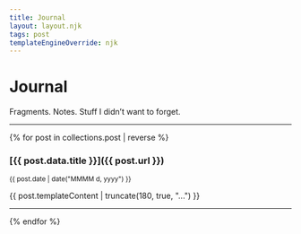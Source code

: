 ```yaml
---
title: Journal
layout: layout.njk
tags: post
templateEngineOverride: njk
---
```


# Journal

Fragments. Notes. Stuff I didn’t want to forget.

---

{% for post in collections.post | reverse %}
### [{{ post.data.title }}]({{ post.url }})  
<small>{{ post.date | date("MMMM d, yyyy") }}</small>

{{ post.templateContent | truncate(180, true, "...") }}

---
{% endfor %}
